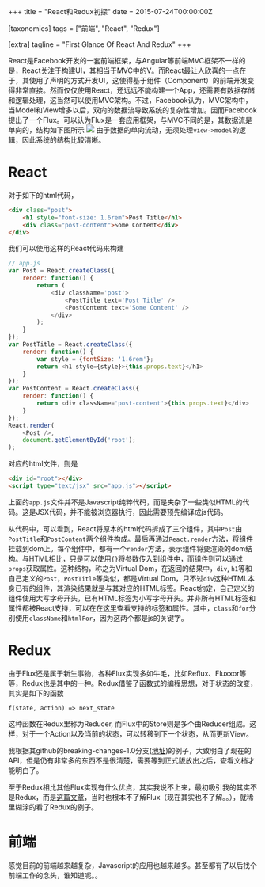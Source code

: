 +++
title = "React和Redux初探"
date = 2015-07-24T00:00:00Z

[taxonomies]
tags = ["前端", "React", "Redux"]

[extra]
tagline = "First Glance Of React And Redux"
+++

React是Facebook开发的一套前端框架，与Angular等前端MVC框架不一样的是，React关注于构建UI，其相当于MVC中的V。而React最让人欣喜的一点在于，其使用了声明的方式开发UI，这使得基于组件（Component）的前端开发变得非常直接。然而仅仅使用React，还远远不能构建一个App，还需要有数据存储和逻辑处理，这当然可以使用MVC架构。不过，Facebook认为，MVC架构中，当Model和View增多以后，双向的数据流导致系统的复杂性增加。因而Facebook提出了一个Flux。可以认为Flux是一套应用框架，与MVC不同的是，其数据流是单向的，结构如下图所示 ![](/post/flux-simple-f8-diagram-explained-1300w.png)
由于数据的单向流动，无须处理`view->model`的逻辑，因此系统的结构比较清晰。

# React
对于如下的html代码，

```html
<div class="post">
    <h1 style="font-size: 1.6rem">Post Title</h1>
    <div class="post-content">Some Content</div>
</div>
```
我们可以使用这样的React代码来构建

```js
// app.js
var Post = React.createClass({
    render: function() {
        return (
            <div className='post'>
                <PostTitle text='Post Title' />
                <PostContent text='Some Content' />
            </div>
        );
    }
});
var PostTitle = React.createClass({
    render: function() {
        var style = {fontSize: '1.6rem'};
        return <h1 style={style}>{this.props.text}</h1>
    }
});
var PostContent = React.createClass({
    render: function() {
        return <div className='post-content'>{this.props.text}</div>
    }
});
React.render(
    <Post />,
    document.getElementById('root');
);
```
对应的html文件，则是

```html
<div id="root"></div>
<script type="text/jsx" src="app.js"></script>
```
上面的`app.js`文件并不是Javascript纯粹代码，而是夹杂了一些类似HTML的代码。这是JSX代码，并不能被浏览器执行，因此需要预先编译成js代码。

从代码中，可以看到，React将原本的html代码拆成了三个组件，其中`Post`由`PostTitle`和`PostContent`两个组件构成。最后再通过`React.render`方法，将组件挂载到dom上。每个组件中，都有一个`render`方法，表示组件将要渲染的dom结构。与HTML相比，只是可以使用`{}`将参数传入到组件中，而组件则可以通过`props`获取属性。这种结构，称之为Virtual Dom，在返回的结果中，`div`, `h1`等和自己定义的`Post`，`PostTitle`等类似，都是Virtual Dom，只不过`div`这种HTML本身已有的组件，其渲染结果就是与其对应的HTML标签。React约定，自己定义的组件使用大写字母开头，已有HTML标签为小写字母开头。并非所有HTML标签和属性都被React支持，可以在在[这里][react-tags]查看支持的标签和属性。其中，`class`和`for`分别使用`className`和`htmlFor`，因为这两个都是js的关键字。

# Redux
由于Flux还是属于新生事物，各种Flux实现多如牛毛，比如Reflux、Fluxxor等等，Redux也是其中的一种。Redux借鉴了函数式的编程思想，对于状态的改变，其实是如下的函数

````
f(state, action) => next_state
````
这种函数在Redux里称为Reducer, 而Flux中的Store则是多个由Reducer组成。这样，对于一个Action以及当前的状态，可以转移到下一个状态，从而更新View。

我根据其github的breaking-changes-1.0分支([地址][redux-repo])的例子，大致明白了现在的API，但是仍有非常多的东西不是很清楚，需要等到正式版放出之后，查看文档才能明白了。

至于Redux相比其他Flux实现有什么优点，其实我说不上来，最初吸引我的其实不是Redux，而是[这篇文章][react-europe]，当时也根本不了解Flux（现在其实也不了解。。），就稀里糊涂的看了Redux的例子。

# 前端
感觉目前的前端越来越复杂，Javascript的应用也越来越多。甚至都有了以后找个前端工作的念头，谁知道呢。。

[react-tags]: https://facebook.github.io/react/docs/tags-and-attributes.html
[redux-repo]: https://github.com/gaearon/redux/tree/breaking-changes-1.0
[react-europe]: http://react-china.org/t/reacteurope-conf/1662